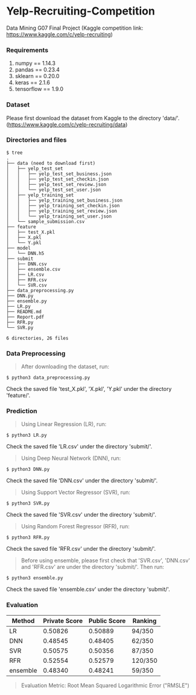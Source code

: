 # Yelp-Recruiting-Competition
Data Mining G07 Final Project (Kaggle competition link: https://www.kaggle.com/c/yelp-recruiting)
### Requirements
1. numpy == 1.14.3
2. pandas == 0.23.4
3. sklearn == 0.20.0
4. keras == 2.1.6
5. tensorflow == 1.9.0
### Dataset
Please first download the dataset from Kaggle to the directory 'data/'. (https://www.kaggle.com/c/yelp-recruiting/data)
### Directories and files
```
$ tree
.
├── data (need to download first)
│   ├── yelp_test_set
│   │   ├── yelp_test_set_business.json
│   │   ├── yelp_test_set_checkin.json
│   │   ├── yelp_test_set_review.json
│   │   └── yelp_test_set_user.json
│   ├── yelp_training_set
│   │   ├── yelp_training_set_business.json
│   │   ├── yelp_training_set_checkin.json
│   │   ├── yelp_training_set_review.json
│   │   └── yelp_training_set_user.json
│   └── sample_submission.csv
├── feature
│   ├── test_X.pkl
│   ├── X.pkl
│   └── Y.pkl
├── model
│   └── DNN.h5
├── submit
│   ├── DNN.csv
│   ├── ensemble.csv
│   ├── LR.csv
│   ├── RFR.csv
│   └── SVR.csv
├── data_preprocessing.py
├── DNN.py
├── ensemble.py
├── LR.py
├── README.md
├── Report.pdf
├── RFR.py
└── SVR.py

6 directories, 26 files
```
### Data Preprocessing
> After downloading the dataset, run:
```Shell
$ python3 data_preprocessing.py
```
Check the saved file 'test_X.pkl', 'X.pkl', 'Y.pkl' under the directory 'feature/'.
### Prediction
> Using Linear Regression (LR), run:
```Shell
$ python3 LR.py
```
Check the saved file 'LR.csv' under the directory 'submit/'.
> Using Deep Neural Network (DNN), run:
```Shell
$ python3 DNN.py
```
Check the saved file 'DNN.csv' under the directory 'submit/'.
> Using Support Vector Regressor (SVR), run:
```Shell
$ python3 SVR.py
```
Check the saved file 'SVR.csv' under the directory 'submit/'.
> Using Random Forest Regressor (RFR), run:
```Shell
$ python3 RFR.py
```
Check the saved file 'RFR.csv' under the directory 'submit/'.
> Before using ensemble, please first check that 'SVR.csv', 'DNN.csv' and 'RFR.csv' are under the directory 'submit/'.
> Then run:
```Shell
$ python3 ensemble.py
```
Check the saved file 'ensemble.csv' under the directory 'submit/'.
### Evaluation
|Method|Private Score|Public Score|Ranking
|---|---|---|---
|LR|0.50826|0.50889|94/350
|DNN|0.48545|0.48405|62/350
|SVR|0.50575|0.50356|87/350
|RFR|0.52554|0.52579|120/350
|ensemble|0.48340|0.48241|59/350
> Evaluation Metric: Root Mean Squared Logarithmic Error ("RMSLE") 
